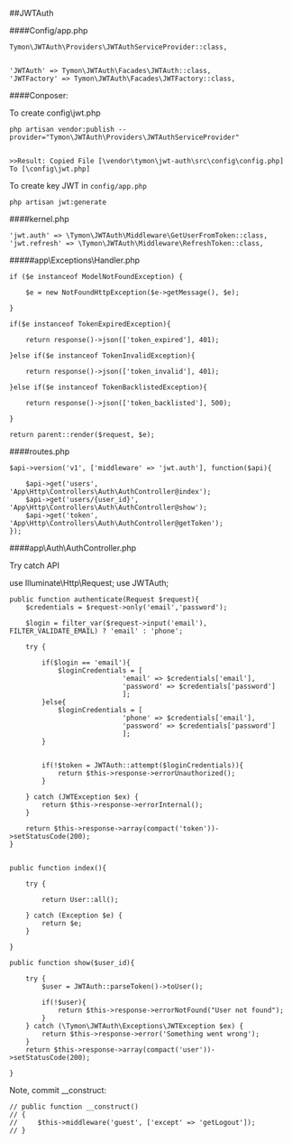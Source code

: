##JWTAuth 


####Config/app.php

	Tymon\JWTAuth\Providers\JWTAuthServiceProvider::class,


	'JWTAuth' => Tymon\JWTAuth\Facades\JWTAuth::class,
	'JWTFactory' => Tymon\JWTAuth\Facades\JWTFactory::class,


####Conposer: 

To create config\jwt.php

	php artisan vendor:publish --provider="Tymon\JWTAuth\Providers\JWTAuthServiceProvider"


	>>Result: Copied File [\vendor\tymon\jwt-auth\src\config\config.php] To [\config\jwt.php]


To create key JWT in `config/app.php`

	php artisan jwt:generate

####kernel.php

	'jwt.auth' => \Tymon\JWTAuth\Middleware\GetUserFromToken::class,
	'jwt.refresh' => \Tymon\JWTAuth\Middleware\RefreshToken::class,




#####app\Exceptions\Handler.php

    if ($e instanceof ModelNotFoundException) {

        $e = new NotFoundHttpException($e->getMessage(), $e);
        
    }

    if($e instanceof TokenExpiredException){

        return response()->json(['token_expired'], 401);
        
    }else if($e instanceof TokenInvalidException){
        
        return response()->json(['token_invalid'], 401);

    }else if($e instanceof TokenBacklistedException){
        
        return response()->json(['token_backlisted'], 500);

    }

    return parent::render($request, $e);



####routes.php

	$api->version('v1', ['middleware' => 'jwt.auth'], function($api){

		$api->get('users', 'App\Http\Controllers\Auth\AuthController@index');
		$api->get('users/{user_id}', 'App\Http\Controllers\Auth\AuthController@show');
		$api->get('token', 'App\Http\Controllers\Auth\AuthController@getToken');
	});


 
####app\Auth\AuthController.php

 Try catch API


use Illuminate\Http\Request;
use JWTAuth;

    public function authenticate(Request $request){
        $credentials = $request->only('email','password');

        $login = filter_var($request->input('email'), FILTER_VALIDATE_EMAIL) ? 'email' : 'phone';

        try {

            if($login == 'email'){
                $loginCredentials = [
                                'email' => $credentials['email'],
                                'password' => $credentials['password']
                                ];
            }else{
                $loginCredentials = [
                                'phone' => $credentials['email'],
                                'password' => $credentials['password']
                                ];
            }


            if(!$token = JWTAuth::attempt($loginCredentials)){
                return $this->response->errorUnauthorized();
            }

        } catch (JWTException $ex) {
            return $this->response->errorInternal();
        }

        return $this->response->array(compact('token'))->setStatusCode(200);
    }


    public function index(){

        try {

            return User::all();

        } catch (Exception $e) {
            return $e;
        }
        
    }

    public function show($user_id){

        try {
            $user = JWTAuth::parseToken()->toUser();

            if(!$user){
                return $this->response->errorNotFound("User not found");
            }
        } catch (\Tymon\JWTAuth\Exceptions\JWTException $ex) {
            return $this->response->error('Something went wrong');
        }
        return $this->response->array(compact('user'))->setStatusCode(200);
        
    }


Note, commit __construct:

    // public function __construct()
    // {
    //     $this->middleware('guest', ['except' => 'getLogout']);
    // }


